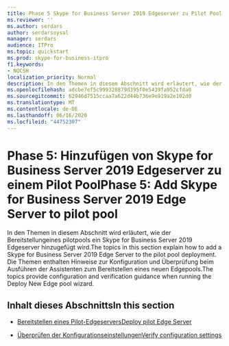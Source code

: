 ```yaml
---
title: Phase 5 Skype for Business Server 2019 Edgeserver zu Pilot Pool hinzufügen
ms.reviewer: ''
ms.author: serdars
author: serdarsoysal
manager: serdars
audience: ITPro
ms.topic: quickstart
ms.prod: skype-for-business-itpro
f1.keywords:
- NOCSH
localization_priority: Normal
description: In den Themen in diesem Abschnitt wird erläutert, wie der Bereitstellungeines pilotpools ein Skype for Business Server 2019 Edgeserver hinzugefügt wird. Die Themen enthalten Hinweise zur Konfiguration und Überprüfung beim Ausführen der Assistenten zum Bereitstellen eines neuen Edgepools.
ms.openlocfilehash: adcbe7ef5c999328879d395f0e5439fa952cfda0
ms.sourcegitcommit: 62946d7515ccaa7a622d44b736e9e919a2e102d0
ms.translationtype: MT
ms.contentlocale: de-DE
ms.lasthandoff: 06/16/2020
ms.locfileid: "44752307"
---
```

# <a name="phase-5-add-skype-for-business-server-2019-edge-server-to-pilot-pool"></a><span data-ttu-id="798b0-104">Phase 5: Hinzufügen von Skype for Business Server 2019 Edgeserver zu einem Pilot Pool</span><span class="sxs-lookup"><span data-stu-id="798b0-104">Phase 5: Add Skype for Business Server 2019 Edge Server to pilot pool</span></span>

<span data-ttu-id="798b0-105">In den Themen in diesem Abschnitt wird erläutert, wie der Bereitstellungeines pilotpools ein Skype for Business Server 2019 Edgeserver hinzugefügt wird.</span><span class="sxs-lookup"><span data-stu-id="798b0-105">The topics in this section explain how to add a Skype for Business Server 2019 Edge Server to the pilot pool deployment.</span></span> <span data-ttu-id="798b0-106">Die Themen enthalten Hinweise zur Konfiguration und Überprüfung beim Ausführen der Assistenten zum Bereitstellen eines neuen Edgepools.</span><span class="sxs-lookup"><span data-stu-id="798b0-106">The topics provide configuration and verification guidance when running the Deploy New Edge pool wizard.</span></span> 
  
## <a name="in-this-section"></a><span data-ttu-id="798b0-107">Inhalt dieses Abschnitts</span><span class="sxs-lookup"><span data-stu-id="798b0-107">In this section</span></span>

- [<span data-ttu-id="798b0-108">Bereitstellen eines Pilot-Edgeservers</span><span class="sxs-lookup"><span data-stu-id="798b0-108">Deploy pilot Edge Server</span></span>](deploy-pilot-edge-server.md)
    
- [<span data-ttu-id="798b0-109">Überprüfen der Konfigurationseinstellungen</span><span class="sxs-lookup"><span data-stu-id="798b0-109">Verify configuration settings</span></span>](verify-configuration-settings.md)
    

